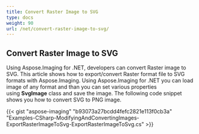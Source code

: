 ```yaml
---
title: Convert Raster Image to SVG
type: docs
weight: 90
url: /net/convert-raster-image-to-svg/
---
```


## **Convert Raster Image to SVG**
Using Aspose.Imaging for .NET, developers can convert Raster image to SVG. This article shows how to export/convert Raster format file to SVG formats with Aspose.Imaging. Using Aspose.Imaging for .NET you can load image of any format and than you can set various properties using **SvgImage** class and save the image. The following code snippet shows you how to convert SVG to PNG image.

{{< gist "aspose-imaging" "b93073a27bcdd4fefc2821e113f0cb3a" "Examples-CSharp-ModifyingAndConvertingImages-ExportRasterImageToSvg-ExportRasterImageToSvg.cs" >}}
